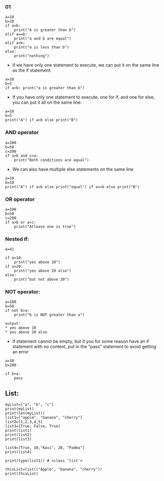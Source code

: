 ### 01
```
a=10
b=10
if a>b:
    print("A is greater than b")
elif a==b:
    print("a and b are equal")
elif a<b:
    print("a is less than b")
else:
    print("nothing")
```

* if we have only one statement to execute, we can put it on the same line as the if statement:
```
a=10
b=5
if a>b: print("a is greater than b")
```

* If you have only one statement to execute, one for if, and one for else, you can put it all on the same line:
```
a=10
b=5
print("A") if a>b else print("B")
```

###  AND operator
```
a=100
b=50
c=200
if a>b and c>a:
    print("Both conditions are equal")
```

* We can also have multiple else statements on the same line
```
a=10
b=10
print("A") if a>b else print("equal") if a==b else print("B")
```

### OR operator
```
a=100
b=50
c=200
if a>b or a>c:
    print("Atlease one is true")
```

### Nested if:
```
a=41

if a>10:
    print("yes above 10")
if a>20:
    print("yes above 20 also")
else:
    print("but not above 20")
```
### NOT operator:
```
a=100
b=50
if not b>a:
    print("b is NOT greater than a")

output:
* yes above 10
* yes above 20 also
```

* if statement cannot be empty, but if you for some reason have an if statement with no content, put in the "pass" statement to avoid getting an error
```
a=10
b=200

if b>a:
    pass
```

## List:

```
myList=["a", "b", "c"]
print(myList)
print(len(myList))
list1=["apple", "banana", "cherry"]
list2=[1,2,3,4,5]
list3=[True, False, True]
print(list1)
print(list2)
print(list3)

list4=[True, 10,"Kavi", 20, "Padma"]
print(list4)

print(type(list1)) # <class 'list'>

thisList=list(("Apple", "banana", "cherry"))
print(thisList)

```
